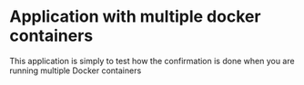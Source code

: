 # Application with multiple docker containers  
This application is simply to test how the confirmation is done when you are running multiple Docker containers